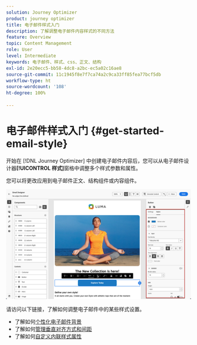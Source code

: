 ```yaml
---
solution: Journey Optimizer
product: journey optimizer
title: 电子邮件样式入门
description: 了解调整电子邮件内容样式的不同方法
feature: Overview
topic: Content Management
role: User
level: Intermediate
keywords: 电子邮件、样式、css、正文、结构
exl-id: 2e20ecc5-bb58-4dc8-a2bc-ec5a02c16ae8
source-git-commit: 11c1945f8e7f7ca74a2c9ca33ff85fea77bcf5db
workflow-type: ht
source-wordcount: '108'
ht-degree: 100%

---
```


# 电子邮件样式入门 {#get-started-email-style}

开始在 [!DNL Journey Optimizer] 中创建电子邮件内容后，您可以从电子邮件设计器&#x200B;**[!UICONTROL 样式]**&#x200B;窗格中调整多个样式参数和属性。

您可以将更改应用到电子邮件正文、结构组件或内容组件。

![](assets/email_designer_content_components_styles.png)

请访问以下链接，了解如何调整电子邮件中的某些样式设置。

* 了解如何[个性化电子邮件背景](backgrounds.md)
* 了解如何[管理垂直对齐方式和间距](alignment-and-padding.md)
* 了解如何[自定义内联样式属性](inline-styling.md)

